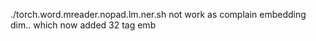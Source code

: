./torch.word.mreader.nopad.lm.ner.sh not work as complain embedding dim.. which now added 32 tag emb 
